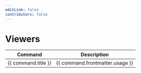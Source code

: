```yaml
---
editLink: false
contributors: false
---
```


# Viewers

<script>
  import pages from '@temp/pages'
  export default {
    computed: {
      commands() {
        return pages
          .filter(p => p.path.includes('/commands/docs/'))
          .filter(p => p.frontmatter.categories.includes('viewers'))
          .sort((a,b) => (a.title > b.title) ? 1 : ((b.title > a.title) ? -1 : 0));
      }
    }
  }
</script>

<table>
  <thead>
    <tr>
      <th>Command</th>
      <th>Description</th>
    </tr>
  </thead>
  <tbody>
    <tr v-for="command in commands">
       <td><a :href="$withBase(command.path)">{{ command.title }}</a></td>
       <td style="white-space: pre-wrap;">{{ command.frontmatter.usage }}</td>
    </tr>
  </tbody>
</table>
